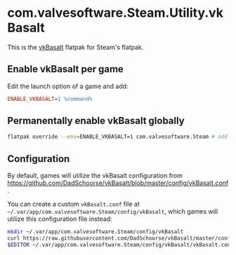 # com.valvesoftware.Steam.Utility.vkBasalt

This is the [vkBasalt](https://github.com/DadSchoorse/vkBasalt/) flatpak for Steam's flatpak.

## Enable vkBasalt per game

Edit the launch option of a game and add:

```ini
ENABLE_VKBASALT=1 %command%
```

## Permanentally enable vkBasalt globally

```bash
flatpak override --env=ENABLE_VKBASALT=1 com.valvesoftware.Steam # add `--user` if it is installed as a user
```

## Configuration

By default, games will utilize the vkBasalt configuration from https://github.com/DadSchoorse/vkBasalt/blob/master/config/vkBasalt.conf.

You can create a custom `vkBasalt.conf` file at `~/.var/app/com.valvesoftware.Steam/config/vkBasalt`, which games will utilize this configuration file instead:

```bash
mkdir ~/.var/app/com.valvesoftware.Steam/config/vkBasalt
curl https://raw.githubusercontent.com/DadSchoorse/vkBasalt/master/config/vkBasalt.conf -o ~/.var/app/com.valvesoftware.Steam/config/vkBasalt/vkBasalt.conf
$EDITOR ~/.var/app/com.valvesoftware.Steam/config/vkBasalt/vkBasalt.conf
```
